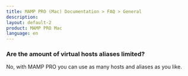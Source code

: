 ```yaml
---
title: MAMP PRO (Mac) Documentation > FAQ > General
description: 
layout: default-2
product: MAMP PRO Mac
language: en
---
```


### Are the amount of virtual hosts aliases limited?

No, with MAMP PRO you can use as many hosts and aliases as you like.

